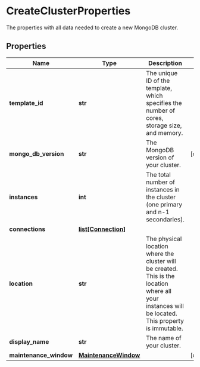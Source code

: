 # CreateClusterProperties

The properties with all data needed to create a new MongoDB cluster. 
## Properties
| Name | Type | Description | Notes |
| ------------ | ------------- | ------------- | ------------- |
| **template_id** | **str** | The unique ID of the template, which specifies the number of cores, storage size, and memory.  |  |
| **mongo_db_version** | **str** | The MongoDB version of your cluster. | [optional]  |
| **instances** | **int** | The total number of instances in the cluster (one primary and n-1 secondaries).  |  |
| **connections** | [**list[Connection]**](Connection.md) |  |  |
| **location** | **str** | The physical location where the cluster will be created. This is the location where all your instances will be located. This property is immutable.  |  |
| **display_name** | **str** | The name of your cluster. |  |
| **maintenance_window** | [**MaintenanceWindow**](MaintenanceWindow.md) |  | [optional]  |


